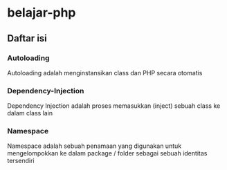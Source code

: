 # belajar-php

## Daftar isi
### Autoloading
  Autoloading adalah menginstansikan class dan PHP secara otomatis
  
### Dependency-Injection
  Dependency Injection adalah proses memasukkan (inject) sebuah class ke dalam class lain

### Namespace
  Namespace adalah sebuah penamaan yang digunakan untuk mengelompokkan ke dalam package / folder sebagai sebuah identitas tersendiri
